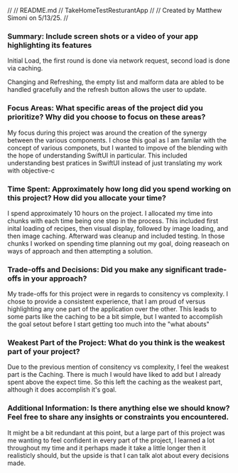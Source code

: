 //
//  README.md
//  TakeHomeTestResturantApp
//
//  Created by Matthew Simoni on 5/13/25.
//

### Summary: Include screen shots or a video of your app highlighting its features
Initial Load, the first round is done via network request, second load is done via caching.

    
Changing and Refreshing, the empty list and malform data are abled to be handled gracefully and the refresh button allows the user to update.






### Focus Areas: What specific areas of the project did you prioritize? Why did you choose to focus on these areas?

My focus during this project was around the creation of the synergy between the various components. I chose this goal as I am familar with the concept of various componets, but I wanted to impove of the blending with the hope of understanding SwiftUI in particular. This included understanding best pratices in SwiftUI instead of just translating my work with objective-c

### Time Spent: Approximately how long did you spend working on this project? How did you allocate your time?
I spend approximately 10 hours on the project. I allocated my time into chunks with each time being one step in the process. This included first inital loading of recipes, then visual display, followed by image loading, and then image caching. Afterward was cleanup and included testing. In those chunks I worked on spending time planning out my goal, doing reaseach on ways of approach and then attempting a solution.

### Trade-offs and Decisions: Did you make any significant trade-offs in your approach?
My trade-offs for this project were in regards to consitency vs complexity. I chose to provide a consistent experience, that I am proud of versus highlighting any one part of the application over the other. This leads to some parts like the caching to be a bit simple, but I wanted to accomplish the goal setout before I start getting too much into the "what abouts"

### Weakest Part of the Project: What do you think is the weakest part of your project?
Due to the previous mention of consitency vs complexity, I feel the weakest part is the Caching. There is much I would have liked to add but I already spent above the expect time. So this left the caching as the weakest part, although it does accomplish it's goal.

### Additional Information: Is there anything else we should know? Feel free to share any insights or constraints you encountered.
It might be a bit redundant at this point, but a large part of this project was me wanting to feel confident in every part of the project, I learned a lot throughout my time and it perhaps made it take a little longer then it realisticly should, but the upside is that I can talk alot about every decisions made.
